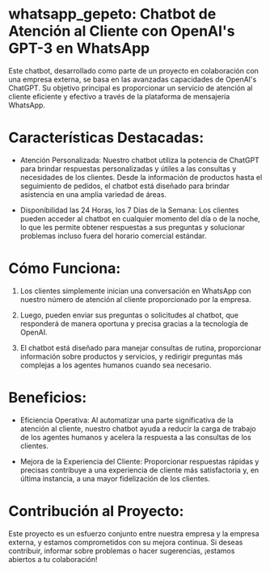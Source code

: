 # whatsapp_gepeto: Chatbot de Atención al Cliente con OpenAI's GPT-3 en WhatsApp

Este chatbot, desarrollado como parte de un proyecto en colaboración con una empresa externa, se basa en las avanzadas capacidades de OpenAI's ChatGPT. Su objetivo principal es proporcionar un servicio de atención al cliente eficiente y efectivo a través de la plataforma de mensajería WhatsApp.

# Características Destacadas:

* Atención Personalizada: Nuestro chatbot utiliza la potencia de ChatGPT para brindar respuestas personalizadas y útiles a las consultas y necesidades de los clientes. Desde la información de productos hasta el seguimiento de pedidos, el chatbot está diseñado para brindar asistencia en una amplia variedad de áreas.

* Disponibilidad las 24 Horas, los 7 Días de la Semana: Los clientes pueden acceder al chatbot en cualquier momento del día o de la noche, lo que les permite obtener respuestas a sus preguntas y solucionar problemas incluso fuera del horario comercial estándar.

# Cómo Funciona:

1. Los clientes simplemente inician una conversación en WhatsApp con nuestro número de atención al cliente proporcionado por la empresa.

2. Luego, pueden enviar sus preguntas o solicitudes al chatbot, que responderá de manera oportuna y precisa gracias a la tecnología de OpenAI.

3. El chatbot está diseñado para manejar consultas de rutina, proporcionar información sobre productos y servicios, y redirigir preguntas más complejas a los agentes humanos cuando sea necesario.

# Beneficios:

* Eficiencia Operativa: Al automatizar una parte significativa de la atención al cliente, nuestro chatbot ayuda a reducir la carga de trabajo de los agentes humanos y acelera la respuesta a las consultas de los clientes.

* Mejora de la Experiencia del Cliente: Proporcionar respuestas rápidas y precisas contribuye a una experiencia de cliente más satisfactoria y, en última instancia, a una mayor fidelización de los clientes.

# Contribución al Proyecto:

Este proyecto es un esfuerzo conjunto entre nuestra empresa y la empresa externa, y estamos comprometidos con su mejora continua. Si deseas contribuir, informar sobre problemas o hacer sugerencias, ¡estamos abiertos a tu colaboración!
